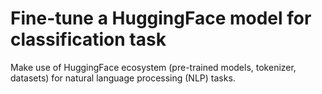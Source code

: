# Fine-tune a HuggingFace model for classification task
Make use of HuggingFace ecosystem (pre-trained models, tokenizer, datasets) for natural language processing (NLP) tasks.
